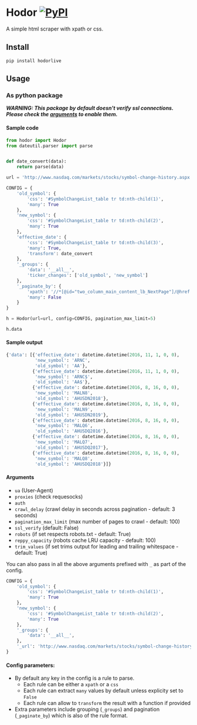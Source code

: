 

# Hodor [![PyPI](https://img.shields.io/pypi/v/hodorlive.svg?maxAge=2592000?style=plastic)](https://pypi.python.org/pypi/hodorlive/)

A simple html scraper with xpath or css.

## Install

```pip install hodorlive```

## Usage

### As python package

***WARNING: This package by default doesn't verify ssl connections. Please check the [arguments](#arguments) to enable them.***

#### Sample code
```python
from hodor import Hodor
from dateutil.parser import parse


def date_convert(data):
    return parse(data)

url = 'http://www.nasdaq.com/markets/stocks/symbol-change-history.aspx'

CONFIG = {
    'old_symbol': {
        'css': '#SymbolChangeList_table tr td:nth-child(1)',
        'many': True
    },
    'new_symbol': {
        'css': '#SymbolChangeList_table tr td:nth-child(2)',
        'many': True
    },
    'effective_date': {
        'css': '#SymbolChangeList_table tr td:nth-child(3)',
        'many': True,
        'transform': date_convert
    },
    '_groups': {
        'data': '__all__',
        'ticker_changes': ['old_symbol', 'new_symbol']
    },
    '_paginate_by': {
        'xpath': '//*[@id="two_column_main_content_lb_NextPage"]/@href',
        'many': False
    }
}

h = Hodor(url=url, config=CONFIG, pagination_max_limit=5)

h.data
```
#### Sample output
```python
{'data': [{'effective_date': datetime.datetime(2016, 11, 1, 0, 0),
           'new_symbol': 'ARNC',
           'old_symbol': 'AA'},
          {'effective_date': datetime.datetime(2016, 11, 1, 0, 0),
           'new_symbol': 'ARNC$',
           'old_symbol': 'AA$'},
          {'effective_date': datetime.datetime(2016, 8, 16, 0, 0),
           'new_symbol': 'MALN8',
           'old_symbol': 'AHUSDN2018'},
          {'effective_date': datetime.datetime(2016, 8, 16, 0, 0),
           'new_symbol': 'MALN9',
           'old_symbol': 'AHUSDN2019'},
          {'effective_date': datetime.datetime(2016, 8, 16, 0, 0),
           'new_symbol': 'MALQ6',
           'old_symbol': 'AHUSDQ2016'},
          {'effective_date': datetime.datetime(2016, 8, 16, 0, 0),
           'new_symbol': 'MALQ7',
           'old_symbol': 'AHUSDQ2017'},
          {'effective_date': datetime.datetime(2016, 8, 16, 0, 0),
           'new_symbol': 'MALQ8',
           'old_symbol': 'AHUSDQ2018'}]}
```

#### Arguments

- ```ua``` (User-Agent)
- ```proxies``` (check requesocks)
- ```auth```
- ```crawl_delay``` (crawl delay in seconds across pagination - default: 3 seconds)
- ```pagination_max_limit``` (max number of pages to crawl - default: 100)
- ```ssl_verify``` (default: False)
- ```robots``` (if set respects robots.txt - default: True)
- ```reppy_capacity``` (robots cache LRU capacity - default: 100)
- ```trim_values``` (if set trims output for leading and trailing whitespace - default: True)

You can also pass in all the above arguments prefixed with ```_``` as part of the config.

```python
CONFIG = {
    'old_symbol': {
        'css': '#SymbolChangeList_table tr td:nth-child(1)',
        'many': True
    },
    'new_symbol': {
        'css': '#SymbolChangeList_table tr td:nth-child(2)',
        'many': True
    },
    '_groups': {
        'data': '__all__',
    },
    '_url': 'http://www.nasdaq.com/markets/stocks/symbol-change-history.aspx'
}
```


#### Config parameters:
- By default any key in the config is a rule to parse.
    - Each rule can be either a ```xpath``` or a ```css```
    - Each rule can extract ```many``` values by default unless explicity set to ```False```
    - Each rule can allow to ```transform``` the result with a function if provided
- Extra parameters include grouping (```_groups```) and pagination (```_paginate_by```) which is also of the rule format.


